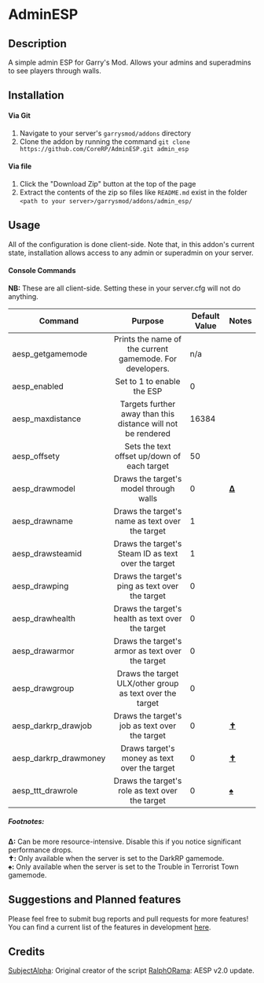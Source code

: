 # AdminESP
## Description   
A simple admin ESP for Garry's Mod. Allows your admins and superadmins to see players through walls.

## Installation
#### Via Git   
1. Navigate to your server's `garrysmod/addons` directory
2. Clone the addon by running the command `git clone https://github.com/CoreRP/AdminESP.git admin_esp`

#### Via file   
1. Click the "Download Zip" button at the top of the page
2. Extract the contents of the zip so files like `README.md` exist in the folder `<path to your server>/garrysmod/addons/admin_esp/`

## Usage   
All of the configuration is done client-side. Note that, in this addon's current state, installation allows access to any admin or superadmin on your server.

#### Console Commands

**NB:** These are all client-side. Setting these in your server.cfg will not do anything.

| Command               | Purpose                                                       | Default Value | Notes |
| --------------------- | :-----------------------------------------------------------: | ------------- | ----- |
| aesp_getgamemode      | Prints the name of the current gamemode. For developers.      | n/a           |       |
| aesp_enabled          | Set to 1 to enable the ESP                                    | 0             |       |
| aesp_maxdistance      | Targets further away than this distance will not be rendered  | 16384         |       |
| aesp_offsety          | Sets the text offset up/down of each target                   | 50            |       |
| aesp_drawmodel        | Draws the target's model through walls                        | 0             |[**Δ**][1]|
| aesp_drawname         | Draws the target's name as text over the target               | 1             |       |
| aesp_drawsteamid      | Draws the target's Steam ID as text over the target           | 1             |       |
| aesp_drawping         | Draws the target's ping as text over the target               | 0             |       |
| aesp_drawhealth       | Draws the target's health as text over the target             | 0             |       |
| aesp_drawarmor        | Draws the target's armor as text over the target              | 0             |       |
| aesp_drawgroup        | Draws the target ULX/other group as text over the target      | 0             |       |
| aesp_darkrp_drawjob   | Draws the target's job as text over the target                | 0             |[**✝**][1]|
| aesp_darkrp_drawmoney | Draws target's money as text over the target                  | 0             |[**✝**][1]|
| aesp_ttt_drawrole     | Draws the target's role as text over the target               | 0             |[**♠**][1]|

##### Footnotes:   
**Δ:** Can be more resource-intensive. Disable this if you notice significant performance drops.   
**✝:** Only available when the server is set to the DarkRP gamemode.   
**♠:** Only available when the server is set to the Trouble in Terrorist Town gamemode.

## Suggestions and Planned features
Please feel free to submit bug reports and pull requests for more features! You can find a current list of the features in development [here][2].

## Credits
[SubjectAlpha][3]: Original creator of the script
[RalphORama][4]: AESP v2.0 update.

[1]: #footnotes
[2]: https://trello.com/b/kUerE74L/admin-esp
[3]: https://github.com/SubjectAlpha/
[4]: https://github.com/RalphORama/
